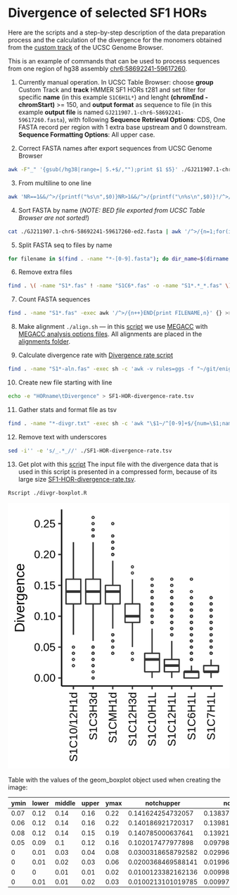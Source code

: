 # Divergence of selected SF1 HORs

Here are the scripts and a step-by-step description of the data preparation process and
the calculation of the divergence for the monomers obtained from the [custom track](../track)
of the UCSC Genome Browser.

This is an example of commands that can be used to process sequences from one region
of hg38 assembly [chr6:58692241-59617260](https://genome.ucsc.edu/cgi-bin/hgTracks?db=hg38&position=chr6%3A58692241-59617260).

1. Currently manual operation. In UCSC Table Browser: choose __group__ Custom Track
and __track__ HMMER SF1 HORs t281 and set filter for specific __name__ (in this example `S1C6H1L*`) and
lenght __(chromEnd - chromStart)__ >= 150, and __output format__ as sequence to file
(in this example __output file__ is named `GJ211907.1-chr6-58692241-59617260.fasta`),
with following __Sequence Retrieval Options__: CDS, One FASTA record per region
with 1 extra base upstream and 0 downstream. __Sequence Formatting Options__: All upper case.

2. Correct FASTA names after export sequences from UCSC Genome Browser
```bash
awk -F"_" '{gsub(/hg38|range=| 5.+$/,"");print $1 $5}' ./GJ211907.1-chr6-58692241-59617260.fasta > ./GJ211907.1-chr6-58692241-59617260-ed1.fasta
```

3. From multiline to one line
```bash
awk 'NR==1&&/^>/{printf("%s\n",$0)}NR>1&&/^>/{printf("\n%s\n",$0)}!/^>/{printf("%s",$0)}END{printf"\n"}' ./GJ211907.1-chr6-58692241-59617260-ed1.fasta > ./GJ211907.1-chr6-58692241-59617260-ed2.fasta
```

4. Sort FASTA by name (_NOTE: BED file exported from UCSC Table Browser are not sorted!_)
```bash
cat ./GJ211907.1-chr6-58692241-59617260-ed2.fasta | awk '/^>/{n=1;for(i=1;i<=NF;i++){printf("%s ",$i);if(i==NF)printf"\t"}}n&&!/[^ACGTN-]/{print;n=0}' | sort -k2V - | sed -e 's/ \t/\n/' > ./GJ211907.1-chr6-58692241-59617260-ed2-sorted.fasta
```

5. Split FASTA seq to files by name
```bash
for filename in $(find . -name "*-[0-9].fasta"); do dir_name=$(dirname "$filename"); awk '/^>/{n=1;for(i=1;i<=NF;i++){printf("%s ",$i);if(i==NF)printf"\t"}}n&&!/[^ACGTN\-]/{print;n=0}' "$filename" | awk '{n=substr($1,2);gsub(/\//,"_",n);sub(/\t/,"\n");print>>"'$dir_name'/"n".fas"}'; done
```

6. Remove extra files
```bash
find . \( -name "S1*.fas" ! -name "S1C6*.fas" -o -name "S1*.*_*.fas" \) -delete
```

7. Count FASTA sequences
```bash
find . -name "S1*.fas" -exec awk '/^>/{n++}END{print FILENAME,n}' {} >> seq-count.txt \;
```

8. Make alignment
`./align.sh` — in this [script](align.sh) we use [MEGACC](https://www.megasoftware.net/) with [MEGACC analysis options files](../MEGACC-analysis-options-files/).
All alignments are placed in the [alignments folder](alignments/).

9. Calculate divergence rate with [Divergence rate script](https://github.com/enigene/Divergence-rate)
```bash
find . -name "S1*-aln.fas" -exec sh -c 'awk -v rules=ggs -f "~/git/enigene/Divergence-rate/divergr.awk" {} > $(dirname {})/$(basename {} .fas)-divgr.txt' \;
```

10. Create new file starting with line
```bash
echo -e "HORname\tDivergence" > SF1-HOR-divergence-rate.tsv
```

11. Gather stats and format file as tsv
```bash
find . -name "*-divgr.txt" -exec sh -c 'awk "\$1~/^[0-9]+$/{num=\$1;name=\$2;div=\$3;printf(\"%s\t%.2f\n\",name,div)}" {} >> ./SF1-HOR-divergence-rate.tsv' \;
```

12. Remove text with underscores
```bash
sed -i'' -e 's/_.*_//' ./SF1-HOR-divergence-rate.tsv
```

13. Get plot with this [script](divgr-boxplot.R)
The input file with the divergence data that is used in this script is presented in a
compressed form, because of its large size [SF1-HOR-divergence-rate.tsv](SF1-HOR-divergence-rate.tsv.gz).
```bash
Rscript ./divgr-boxplot.R
```

![Divergence rate of selected SF1 HORs](SF1-HOR-divergence-rate-boxplot.png)

Table with the values of the geom_boxplot object used when creating the image:

ymin|lower|middle|upper|ymax|        notchupper|         notchlower|ymin_final|ymax_final|HORnames
----|-----|------|-----|----|------------------|-------------------|----------|----------|--------
0.07| 0.12|  0.14| 0.16|0.22| 0.141624254732057|  0.138375745267943|      0.02|      0.22|S1C10/12H1d
0.06| 0.12|  0.14| 0.16|0.22| 0.140186921720317|  0.139813078279683|         0|      0.26|S1C3H3d
0.08| 0.12|  0.14| 0.15|0.19| 0.140785000637641|  0.139214999362359|      0.04|      0.25|S1CMH1d
0.05| 0.09|   0.1| 0.12|0.16| 0.102017477977898| 0.0979825220221018|      0.03|      0.18|S1C12H3d
   0| 0.01|  0.03| 0.04|0.08|0.0300318658792582| 0.0299681341207418|         0|      0.16|S1C10H1L
   0| 0.01|  0.02| 0.03|0.06|0.0200368469588141| 0.0199631530411859|         0|      0.16|S1C12H1L
   0|    0|  0.01| 0.01|0.02|0.0100123382162136|0.00998766178378644|         0|      0.16|S1C6H1L
   0| 0.01|  0.01| 0.02|0.03|0.0100213101019785|0.00997868989802149|         0|      0.13|S1C7H1L
